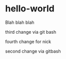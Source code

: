 # hello-world

Blah blah blah

third change via git bash

fourth change for nick

second change via gitbash

